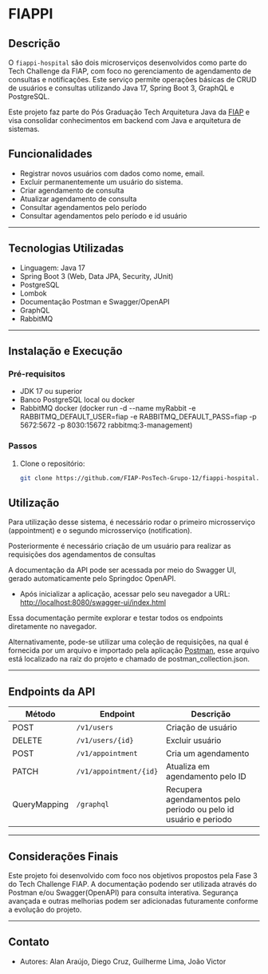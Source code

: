 # FIAPPI

## Descrição

O `fiappi-hospital` são dois microserviços desenvolvidos como parte do Tech Challenge da FIAP, com foco no gerenciamento de agendamento de consultas e notificações. Este serviço permite operações básicas de CRUD de usuários e consultas utilizando Java 17, Spring Boot 3, GraphQL e PostgreSQL.

Este projeto faz parte do Pós Graduação Tech Arquitetura Java da [FIAP](https://www.fiap.com.br/) e visa consolidar conhecimentos em backend com Java e arquitetura de sistemas.

## Funcionalidades

- Registrar novos usuários com dados como nome, email. 
- Excluir permanentemente um usuário do sistema. 
- Criar agendamento de consulta
- Atualizar agendamento de consulta
- Consultar agendamentos pelo período
- Consultar agendamentos pelo período e id usuário

---

## Tecnologias Utilizadas

- Linguagem: Java 17
- Spring Boot 3 (Web, Data JPA, Security, JUnit)
- PostgreSQL
- Lombok
- Documentação Postman e Swagger/OpenAPI
- GraphQL
- RabbitMQ
---

## Instalação e Execução

### Pré-requisitos

- JDK 17 ou superior
- Banco PostgreSQL local ou docker
- RabbitMQ docker (docker run -d --name myRabbit -e RABBITMQ_DEFAULT_USER=fiap -e RABBITMQ_DEFAULT_PASS=fiap -p 5672:5672 -p 8030:15672 rabbitmq:3-management)

### Passos

1. Clone o repositório:

   ```bash
   git clone https://github.com/FIAP-PosTech-Grupo-12/fiappi-hospital.git
   ```


## Utilização

Para utilização desse sistema, é necessário rodar o primeiro microsserviço (appointment) e o segundo microsserviço (notification).

Posteriormente é necessário criação de um usuário para realizar as requisições dos agendamentos de consultas

A documentação da API pode ser acessada por meio do Swagger UI, gerado automaticamente pelo Springdoc OpenAPI.

- Após inicializar a aplicação, acessar pelo seu navegador a URL: [http://localhost:8080/swagger-ui/index.html](http://localhost:8081/swagger-ui/index.html)

Essa documentação permite explorar e testar todos os endpoints diretamente no navegador.

Alternativamente, pode-se utilizar uma coleção de requisições, na qual é fornecida por um arquivo e importado pela aplicação [Postman](https://www.postman.com/downloads/), esse arquivo está localizado na raíz do projeto e chamado de postman_collection.json.

---

## Endpoints da API

| Método       | Endpoint               | Descrição                                                       |
|--------------|------------------------|-----------------------------------------------------------------|
| POST         | `/v1/users`            | Criação de usuário                                              |
| DELETE       | `/v1/users/{id}`       | Excluir usuário                                                 |
| POST         | `/v1/appointment`      | Cria um agendamento                                             |
| PATCH        | `/v1/appointment/{id}` | Atualiza em agendamento pelo ID                                 |
| QueryMapping | `/graphql`             | Recupera agendamentos pelo periodo ou pelo id usuário e periodo |

---

## Considerações Finais

Este projeto foi desenvolvido com foco nos objetivos propostos pela Fase 3 do Tech Challenge FIAP. A documentação podendo ser utilizada através do Postman e/ou Swagger(OpenAPI) para consulta interativa. Segurança avançada e outras melhorias podem ser adicionadas futuramente conforme a evolução do projeto.

---

## Contato

- Autores: Alan Araújo, Diego Cruz, Guilherme Lima, João Victor
